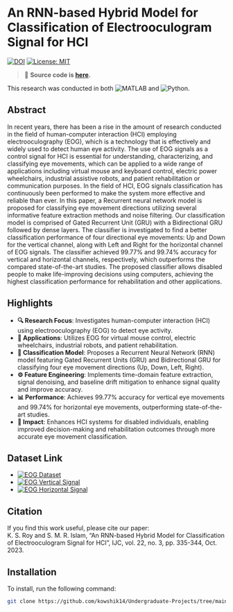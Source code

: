 # An RNN-based Hybrid Model for Classification of Electrooculogram Signal for HCI

[![DOI](https://img.shields.io/badge/DOI-10.47839/ijc.22.3.3228-blue.svg)](http://dx.doi.org/10.47839/ijc.22.3.3228)
[![License: MIT](https://img.shields.io/badge/License-MIT-yellow.svg)](https://opensource.org/licenses/MIT)

    

> 📂 **Source code is [here](https://github.com/kowshik14/Undergraduate-Projects/tree/main/EOG-RNN-FeatureExtraction/src).**

This research was conducted in both ![MATLAB](https://img.shields.io/badge/MATLAB-®-blue?logo=mathworks) and ![Python](https://img.shields.io/badge/Python-3.7+-blue?logo=python).

## Abstract
In recent years, there has been a rise in the amount of research conducted in the field of human-computer interaction (HCI) employing electrooculography (EOG), which is a technology that is effectively and widely used to detect human eye activity. The use of EOG signals as a control signal for HCI is essential for understanding, characterizing, and classifying eye movements, which can be applied to a wide range of applications including virtual mouse and keyboard control, electric power wheelchairs, industrial assistive robots, and patient rehabilitation or communication purposes. In the field of HCI, EOG signals classification has continuously been performed to make the system more effective and reliable than ever. In this paper, a Recurrent neural network model is proposed for classifying eye movement directions utilizing several informative feature extraction methods and noise filtering. Our classification model is comprised of Gated Recurrent Unit (GRU) with a Bidirectional GRU followed by dense layers. The classifier is investigated to find a better classification performance of four directional eye movements: Up and Down for the vertical channel, along with Left and Right for the horizontal channel of EOG signals. The classifier achieved 99.77% and 99.74% accuracy for vertical and horizontal channels, respectively, which outperforms the compared state-of-the-art studies. The proposed classifier allows disabled people to make life-improving decisions using computers, achieving the highest classification performance for rehabilitation and other applications.

## Highlights

- **🔍 Research Focus**: Investigates human-computer interaction (HCI) using electrooculography (EOG) to detect eye activity.  
- **📱 Applications**: Utilizes EOG for virtual mouse control, electric wheelchairs, industrial robots, and patient rehabilitation.  
- **🧠 Classification Model**: Proposes a Recurrent Neural Network (RNN) model featuring Gated Recurrent Units (GRU) and Bidirectional GRU for classifying four eye movement directions (Up, Down, Left, Right).  
- **⚙️ Feature Engineering**: Implements time-domain feature extraction, signal denoising, and baseline drift mitigation to enhance signal quality and improve accuracy.  
- **📊 Performance**: Achieves 99.77% accuracy for vertical eye movements and 99.74% for horizontal eye movements, outperforming state-of-the-art studies.  
- **🌟 Impact**: Enhances HCI systems for disabled individuals, enabling improved decision-making and rehabilitation outcomes through more accurate eye movement classification.  

## Dataset Link

- [![EOG Dataset](https://img.shields.io/badge/EOG_Dataset-Available-darkgreen)](https://www.um.edu.mt/cbc/ourprojects/eyecon/eogdataset/)
- [![EOG Vertical Signal](https://img.shields.io/badge/EOG_Vertical_Signal-Available-darkgreen)](https://www.timeseriesclassification.com/description.php?Dataset=EOGVerticalSignal)
- [![EOG Horizontal Signal](https://img.shields.io/badge/EOG_Horizontal_Signal-Available-darkgreen)](https://www.timeseriesclassification.com/description.php?Dataset=EOGHorizontalSignal)

  
## Citation

If you find this work useful, please cite our paper:  
K. S. Roy and S. M. R. Islam, “An RNN-based Hybrid Model for Classification of Electrooculogram Signal for HCI”, IJC, vol. 22, no. 3, pp. 335-344, Oct. 2023. 

## Installation

To install, run the following command:

```bash
git clone https://github.com/kowshik14/Undergraduate-Projects/tree/main/EOG-RNN-FeatureExtraction
